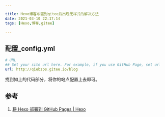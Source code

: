 ```yaml
---

title: Hexo博客布置到gitee后出现无样式的解决方法
date: 2021-03-10 22:17:14
tags: [Hexo,博客,gitee]

---
```

## 配置_config.yml

```yml
# URL
## Set your site url here. For example, if you use GitHub Page, set url as 'https://username.github.io/project'
url: http://qiebzps.gitee.io/blog
```

找到如上的代码部分，将你的站点配置上去即可。


## 参考

1. [将 Hexo 部署到 GitHub Pages | Hexo](https://hexo.io/zh-cn/docs/github-pages)
